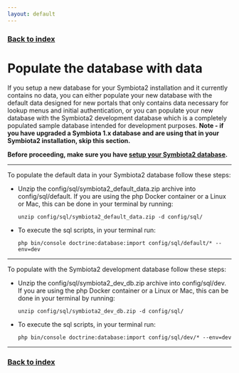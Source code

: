 ```yaml
---
layout: default
---
```


### [Back to index](/index.html)

# Populate the database with data

If you setup a new database for your Symbiota2 installation and it currently contains no data, you can either 
populate your new database with the default data designed for new portals that only contains data necessary for lookup 
menus and initial authentication, or you can populate your new database with the Symbiota2 development database which
is a completely populated sample database intended for development purposes. **Note - if you have upgraded a Symbiota 1.x
database and are using that in your Symbiota2 installation, skip this section.**

**Before proceeding, make sure you have [setup your Symbiota2 database](./setup_symbiota2_database.html).**

* * *

To populate the default data in your Symbiota2 database follow these steps:
- Unzip the config/sql/symbiota2_default_data.zip archive into config/sql/default. If you are using the php Docker 
    container or a Linux or Mac, this can be done in your terminal by running:
    ```shell
    unzip config/sql/symbiota2_default_data.zip -d config/sql/
    ```
- To execute the sql scripts, in your terminal run:
    ```shell
    php bin/console doctrine:database:import config/sql/default/* --env=dev
    ```

* * *

To populate with the Symbiota2 development database follow these steps:
- Unzip the config/sql/symbiota2_dev_db.zip archive into config/sql/dev. If you are using the php Docker 
    container or a Linux or Mac, this can be done in your terminal by running:
    ```shell
    unzip config/sql/symbiota2_dev_db.zip -d config/sql/
    ```
- To execute the sql scripts, in your terminal run:
    ```shell
    php bin/console doctrine:database:import config/sql/dev/* --env=dev
    ```

* * *

### [Back to index](/index.html)
